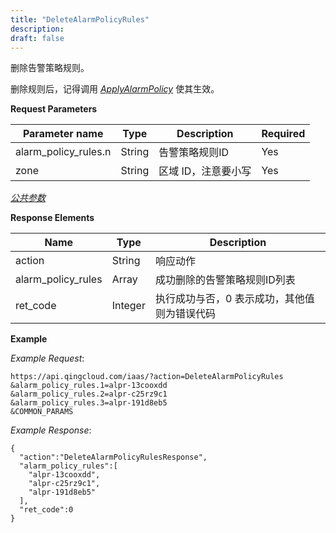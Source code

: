 ```yaml
---
title: "DeleteAlarmPolicyRules"
description: 
draft: false
---
```


删除告警策略规则。

删除规则后，记得调用 [_ApplyAlarmPolicy_](apply_alarm_policy.html#api-apply-alarm-policy) 使其生效。

**Request Parameters**

| Parameter name | Type | Description | Required |
| --- | --- | --- | --- |
| alarm_policy_rules.n | String | 告警策略规则ID | Yes |
| zone | String | 区域 ID，注意要小写 | Yes |

[_公共参数_](../../common/parameters.html#api-common-parameters)

**Response Elements**

| Name | Type | Description |
| --- | --- | --- |
| action | String | 响应动作 |
| alarm_policy_rules | Array | 成功删除的告警策略规则ID列表 |
| ret_code | Integer | 执行成功与否，0 表示成功，其他值则为错误代码 |

**Example**

_Example Request_:

```
https://api.qingcloud.com/iaas/?action=DeleteAlarmPolicyRules
&alarm_policy_rules.1=alpr-13cooxdd
&alarm_policy_rules.2=alpr-c25rz9c1
&alarm_policy_rules.3=alpr-191d8eb5
&COMMON_PARAMS
```

_Example Response_:

```
{
  "action":"DeleteAlarmPolicyRulesResponse",
  "alarm_policy_rules":[
    "alpr-13cooxdd",
    "alpr-c25rz9c1",
    "alpr-191d8eb5"
  ],
  "ret_code":0
}
```
